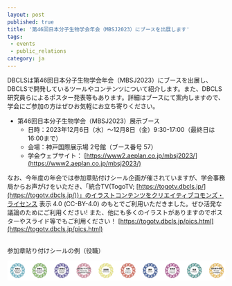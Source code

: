 ```yaml
---
layout: post
published: true
title: '第46回日本分子生物学会年会（MBSJ2023）にブースを出展します'
tags:
 - events
 - public_relations
category: ja
---
```

DBCLSは第46回日本分子生物学会年会（MBSJ2023）にブースを出展し、DBCLSで開発しているツールやコンテンツについて紹介します。また、DBCLS研究員らによるポスター発表等もあります。詳細はブースにて案内しますので、学会にご参加の方はぜひお気軽にお立ち寄りください。<br/>

- 第46回日本分子生物学会（MBSJ2023）展示ブース
  - 日時：2023年12月6日（水）～12月8日（金）9:30-17:00（最終日は16:00まで）　　　
  - 会場：神⼾国際展⽰場 2号館（ブース番号 57）
  - 学会ウェブサイト： [https://www2.aeplan.co.jp/mbsj2023/](https://www2.aeplan.co.jp/mbsj2023/)
    
なお、今年度の年会では参加章貼付けシール企画が催されていますが、学会事務局からお声がけをいただき、「統合TV(TogoTV; [https://togotv.dbcls.jp/](https://togotv.dbcls.jp/))」のイラストコンテンツをクリエイティブコモンズ・ライセンス 表示 4.0 (CC-BY-4.0) のもとでご利用いただきました。ぜひ活発な議論のためにご利用ください!
また、他にも多くのイラストがありますのでポスターやスライド等でもご利用ください！
[https://togotv.dbcls.jp/pics.html](https://togotv.dbcls.jp/pics.html)

<br/>
参加章貼り付けシールの例（役職）

![TogoTV](https://raw.githubusercontent.com/dbcls/website/master/img/news_assets/20231130_TogoTV.png)
